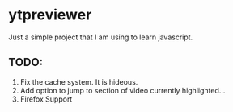 ytpreviewer
===========

Just a simple project that I am using to learn javascript.

TODO:
-----
1. Fix the cache system. It is hideous.
2. Add option to jump to section of video currently highlighted...
4. Firefox Support

